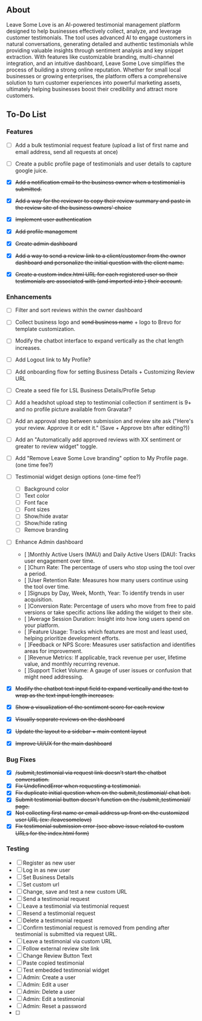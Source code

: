 ## About

Leave Some Love is an AI-powered testimonial management platform designed to help businesses effectively collect, analyze, and leverage customer testimonials. The tool uses advanced AI to engage customers in natural conversations, generating detailed and authentic testimonials while providing valuable insights through sentiment analysis and key snippet extraction. With features like customizable branding, multi-channel integration, and an intuitive dashboard, Leave Some Love simplifies the process of building a strong online reputation. Whether for small local businesses or growing enterprises, the platform offers a comprehensive solution to turn customer experiences into powerful marketing assets, ultimately helping businesses boost their credibility and attract more customers.

## To-Do List

### Features
- [ ] Add a bulk testimonial request feature (upload a list of first name and email address, send all requests at once)
- [ ] Create a public profile page of testimonials and user details to capture google juice.
- [X] ~~Add a notification email to the business owner when a testimonial is submitted.~~
- [X] ~~Add a way for the reviewer to copy their review summary and paste in the review site of the business owners' choice~~
- [X] ~~Implement user authentication~~
- [X] ~~Add profile management~~
- [X] ~~Create admin dashboard~~
- [X] ~~Add a way to send a review link to a client/customer from the owner dashboard and personalize the initial question with the client name.~~
- [X] ~~Create a custom index.html URL for each registered user so their testimonials are associated with (and imported into ) their account.~~


### Enhancements
- [ ] Filter and sort reviews within the owner dashboard
- [ ] Collect business logo and ~~send business name~~ + logo to Brevo for template customization.
- [ ] Modify the chatbot interface to expand vertically as the chat length increases.
- [ ] Add Logout link to My Profile?
- [ ] Add onboarding flow for setting Business Details + Customizing Review URL
- [ ] Create a seed file for LSL Business Details/Profile Setup
- [ ] Add a headshot upload step to testimonial collection if sentiment is 9+ and no profile picture available from Gravatar?
- [ ] Add an approval step between submission and review site ask ("Here's your review. Approve it or edit it." (Save + Approve btn after editing?))
- [ ] Add an "Automatically add approved reviews with XX sentiment or greater to review widget" toggle.
- [ ] Add "Remove Leave Some Love branding" option to My Profile page. (one time fee?)
- [ ] Testimonial widget design options (one-time fee?)
    - [ ] Background color
    - [ ] Text color
    - [ ] Font face
    - [ ] Font sizes
    - [ ] Show/hide avatar
    - [ ] Show/hide rating
    - [ ] Remove branding
- [ ] Enhance Admin dashboard
    - [ ]Monthly Active Users (MAU) and Daily Active Users (DAU): Tracks user engagement over time.
    - [ ]Churn Rate: The percentage of users who stop using the tool over a period.
    - [ ]User Retention Rate: Measures how many users continue using the tool over time.
    - [ ]Signups by Day, Week, Month, Year: To identify trends in user acquisition.
    - [ ]Conversion Rate: Percentage of users who move from free to paid versions or take specific actions like adding the widget to their site.
    - [ ]Average Session Duration: Insight into how long users spend on your platform.
    - [ ]Feature Usage: Tracks which features are most and least used, helping prioritize development efforts.
    - [ ]Feedback or NPS Score: Measures user satisfaction and identifies areas for improvement.
    - [ ]Revenue Metrics: If applicable, track revenue per user, lifetime value, and monthly recurring revenue.
    - [ ]Support Ticket Volume: A gauge of user issues or confusion that might need addressing.
- [X] ~~Modify the chatbot text input field to expand vertically and the text to wrap as the text input length increases.~~
- [X] ~~Show a visualization of the sentiment score for each review~~
- [X] ~~Visually separate reviews on the dashboard~~
- [X] ~~Update the layout to a sidebar + main content layout~~
- [X] ~~Improve UI/UX for the main dashboard~~


### Bug Fixes

- [X] ~~/submit_testimonial via request link doesn't start the chatbot conversation.~~
- [X] ~~Fix UndefinedError when requesting a testimonial.~~
- [X] ~~Fix duplicate initial question when on the submit_testimonial/<customlink> chat bot.~~
- [X] ~~Submit testimonial button doesn't function on the /submit_testimonial/<customlink> page.~~
- [X] ~~Not collecting first name or email address up front on the customized user URL (ex: /leavesomelove)~~
- [X] ~~Fix testimonial submission error (see above issue related to custom URLs for the index.html form)~~

### Testing

- [ ] Register as new user
- [ ] Log in as new user
- [ ] Set Business Details
- [ ] Set custom url
- [ ] Change, save and test a new custom URL
- [ ] Send a testimonial request
- [ ] Leave a testimonial via testimonial request
- [ ] Resend a testimonial request
- [ ] Delete a testimonial request
- [ ] Confirm testimonial request is removed from pending after testimonial is submitted via request URL.
- [ ] Leave a testimonial via custom URL
- [ ] Follow external review site link
- [ ] Change Review Button Text
- [ ] Paste copied testimonial
- [ ] Test embedded testimonial widget
- [ ] Admin: Create a user
- [ ] Admin: Edit a user
- [ ] Admin: Delete a user
- [ ] Admin: Edit a testimonial
- [ ] Admin: Reset a password
- [ ] 

